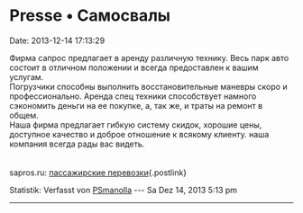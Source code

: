 Presse • Самосвалы
==================

Date: 2013-12-14 17:13:29

Фирма сапрос предлагает в аренду различную технику. Весь парк авто
состоит в отличном положении и всегда предоставлен к вашим услугам.\
Погрузчики способны выполнить восстановительные маневры скоро и
профессионально. Аренда спец техники способствует намного сэкономить
деньги на ее покупке, а, так же, и траты на ремонт в общем.\
Наша фирма предлагает гибкую систему скидок, хорошие цены, доступное
качество и доброе отношение к всякому клиенту. наша компания всегда рады
вас видеть.\
\
\
sapros.ru: [пассажирские перевозки](http://sapros.ru){.postlink}

Statistik: Verfasst von
[PSmanolla](http://forum.yacy-websuche.de/memberlist.php?mode=viewprofile&u=9134)
--- Sa Dez 14, 2013 5:13 pm

------------------------------------------------------------------------
